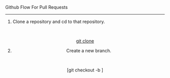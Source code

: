 Github Flow For Pull Requests

---

1. Clone a repository and cd to that repository.

<br><center> 
[git clone <url>](img1.png)

2. Create a new branch.

<br><center>
[git checkout -b <new branch name>]
